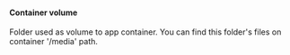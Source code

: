 #### Container volume
Folder used as volume to app container. You can find this folder's files on container '/media' path.
